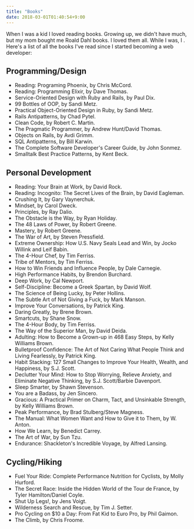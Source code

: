 ```yaml
---
title: "Books"
date: 2018-03-01T01:40:54+9:00
---
```


When I was a kid I loved reading books. Growing up, we didn't have much, but my mom bought me Roald Dahl books. I loved them all. While I was, I . Here's a list of all the books I've read since I started becoming a web developer:

## Programming/Design

- Reading: Programing Phoenix, by Chris McCord.
- Reading: Programming Elixir, by Dave Thomas.
- Service-Oriented Design with Ruby and Rails, by Paul Dix.
- 99 Bottles of OOP, by Sandi Metz.
- Practical Object-Oriented Design in Ruby, by Sandi Metz.
- Rails Antipatterns, by Chad Pytel.
- Clean Code, by Robert C. Martin.
- The Pragmatic Programmer, by Andrew Hunt/David Thomas.
- Objects on Rails, by Avdi Grimm.
- SQL Antipatterns, by Bill Karwin.
- The Complete Software Developer's Career Guide, by John Sonmez.
- Smalltalk Best Practice Patterns, by Kent Beck.

## Personal Development

- Reading: Your Brain at Work, by David Rock.
- Reading: Incognito: The Secret Lives of the Brain, by David Eagleman.
- Crushing It, by Gary Vaynerchuk.
- Mindset, by Carol Dweck.
- Principles, by Ray Dalio.
- The Obstacle is the Way, by Ryan Holiday.
- The 48 Laws of Power, by Robert Greene.
- Mastery, by Robert Greene.
- The War of Art, by Steven Pressfield.
- Extreme Ownership: How U.S. Navy Seals Lead and Win, by Jocko Willink and Leif Babin.
- The 4-Hour Chef, by Tim Ferriss.
- Tribe of Mentors, by Tim Ferriss.
- How to Win Friends and Influence People, by Dale Carnegie.
- High Performance Habits, by Brendon Burchard.
- Deep Work, by Cal Newport.
- Self-Discipline: Become a Greek Spartan, by David Wolf.
- The Science of Being Lucky, by Peter Hollins.
- The Subtle Art of Not Giving a Fuck, by Mark Manson.
- Improve Your Conversations, by Patrick King.
- Daring Greatly, by Brene Brown.
- Smartcuts, by Shane Snow.
- The 4-Hour Body, by Tim Ferriss.
- The Way of the Superior Man, by David Deida.
- Adulting: How to Become a Grown-up in 468 Easy Steps, by Kelly Williams Brown.
- Bulletproof Confidence: The Art of Not Caring What People Think and Living Fearlessly, by Patrick King.
- Habit Stacking: 127 Small Changes to Improve Your Health, Wealth, and Happiness, by S.J. Scott.
- Declutter Your Mind: How to Stop Worrying, Relieve Anxiety, and Eliminate Negative Thinking, by S.J. Scott/Barbie Davenport.
- Sleep Smarter, by Shawn Stevenson.
- You are a Badass, by Jen Sincero.
- Gracious: A Practical Primer on Charm, Tact, and Unsinkable Strength, by Kelly Williams Brown.
- Peak Performance, by Brad Stulberg/Steve Magness.
- The Manual: What Women Want and How to Give it to Them, by W. Anton.
- How We Learn, by Benedict Carrey.
- The Art of War, by Sun Tzu.
- Endurance: Shackleton's Incredible Voyage, by Alfred Lansing.

## Cycling/Hiking

- Fuel Your Ride: Complete Performance Nutrition for Cyclists, by Molly Hurford.
- The Secret Race: Inside the Hidden World of the Tour de France, by Tyler Hamilton/Daniel Coyle.
- Shut Up Legs!, by Jens Voigt.
- Wilderness Search and Rescue, by Tim J. Setter.
- Pro Cycling on $10 a Day: From Fat Kid to Euro Pro, by Phil Gaimon.
- The Climb, by Chris Froome.
